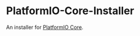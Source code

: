 PlatformIO-Core-Installer
=======================

An installer for [PlatformIO Core](https://github.com/platformio/platformio-core).

